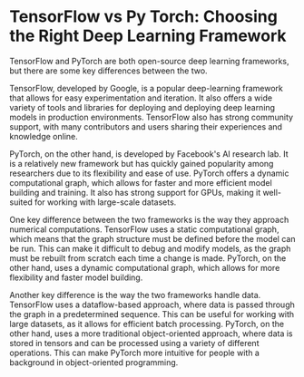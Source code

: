 # TensorFlow vs Py Torch: Choosing the Right Deep Learning Framework

TensorFlow and PyTorch are both open-source deep learning frameworks, but there are some key differences between the two.

TensorFlow, developed by Google, is a popular deep-learning framework that allows for easy experimentation and iteration. It also offers a wide variety of tools and libraries for deploying and deploying deep learning models in production environments. TensorFlow also has strong community support, with many contributors and users sharing their experiences and knowledge online.

PyTorch, on the other hand, is developed by Facebook's AI research lab. It is a relatively new framework but has quickly gained popularity among researchers due to its flexibility and ease of use. PyTorch offers a dynamic computational graph, which allows for faster and more efficient model building and training. It also has strong support for GPUs, making it well-suited for working with large-scale datasets.

One key difference between the two frameworks is the way they approach numerical computations. TensorFlow uses a static computational graph, which means that the graph structure must be defined before the model can be run. This can make it difficult to debug and modify models, as the graph must be rebuilt from scratch each time a change is made. PyTorch, on the other hand, uses a dynamic computational graph, which allows for more flexibility and faster model building.

Another key difference is the way the two frameworks handle data. TensorFlow uses a dataflow-based approach, where data is passed through the graph in a predetermined sequence. This can be useful for working with large datasets, as it allows for efficient batch processing. PyTorch, on the other hand, uses a more traditional object-oriented approach, where data is stored in tensors and can be processed using a variety of different operations. This can make PyTorch more intuitive for people with a background in object-oriented programming.